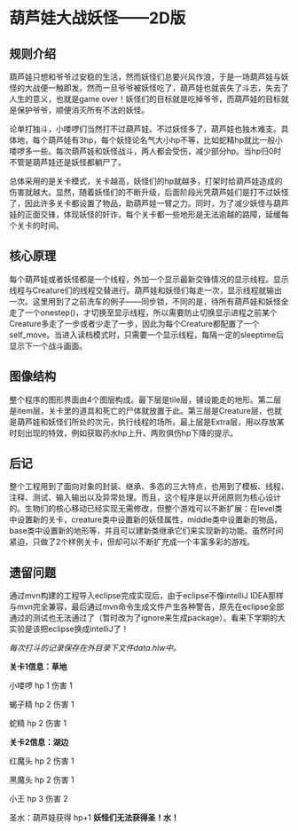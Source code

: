 ﻿葫芦娃大战妖怪——2D版
==
规则介绍
--
葫芦娃只想和爷爷过安稳的生活，然而妖怪们总要兴风作浪，于是一场葫芦娃与妖怪的大战便一触即发。然而一旦爷爷被妖怪吃了，葫芦娃也就丧失了斗志，失去了人生的意义，也就是game over！妖怪们的目标就是吃掉爷爷，而葫芦娃的目标就是保护爷爷，顺便消灭所有不法的妖怪。

论单打独斗，小喽啰们当然打不过葫芦娃。不过妖怪多了，葫芦娃也独木难支。具体地，每个葫芦娃有3hp，每个妖怪论名气大小hp不等，比如蛇精hp就比一般小喽啰多一些。每次葫芦娃和妖怪战斗，两人都会受伤，减少部分hp。当hp归0时不管是葫芦娃还是妖怪都躺尸了。

总体采用的是关卡模式，关卡越高，妖怪们的hp就越多，打架时给葫芦娃造成的伤害就越大。显然，随着妖怪们的不断升级，后面阶段光凭葫芦娃们是打不过妖怪了，因此许多关卡都设置了物品，助葫芦娃一臂之力。同时，为了减少妖怪与葫芦娃的正面交锋，体现妖怪的奸诈，每个关卡都一些地形是无法逾越的路障，延缓每个关卡的时间。

核心原理
--
每个葫芦娃或者妖怪都是一个线程，外加一个显示最新交锋情况的显示线程。显示线程与Creature们的线程交替进行。葫芦娃和妖怪们每走一次，显示线程就输出一次。这里用到了之前洗车的例子——同步锁，不同的是，待所有葫芦娃和妖怪全走了一个onestep()，才切换至显示线程，所以需要防止切换显示进程之前某个Creature多走了一步或者少走了一步，因此为每个Creature都配置了一个self_move。当进入读档模式时，只需要一个显示线程，每隔一定的sleeptime后显示下一个战斗画面。

图像结构
--
整个程序的图形界面由4个图层构成。最下层是tile层，铺设能走的地形。第二层是item层，关卡里的道具和死亡的尸体就放置于此。第三层是Creature层，也就是葫芦娃和妖怪们所处的次元，执行线程的场所。最上层是Extra层，用以存放某时刻出现的特效，例如获取药水hp上升、两败俱伤hp下降的提示。

后记
--
整个工程用到了面向对象的封装、继承、多态的三大特点，也用到了模板、线程、注释、测试、输入输出以及异常处理。而且，这个程序是以开闭原则为核心设计的。生物们的核心移动已经实现无需修改，但整个游戏可以不断扩展：在level类中设置新的关卡，creature类中设置新的妖怪属性，middle类中设置新的物品，base类中设置新的地形等，并且可以建新类继承它们来实现新的功能。虽然时间紧迫，只做了2个样例关卡，但却可以不断扩充成一个丰富多彩的游戏。

遗留问题
--
通过mvn构建的工程导入eclipse完成实现后，由于eclipse不像intelliJ IDEA那样与mvn完全兼容，最后通过mvn命令生成文件产生各种警告，原先在eclipse全部通过的测试也无法通过了（暂时改为了ignore来生成package）。看来下学期的大实验是该把eclipse换成intelliJ了！

*每次打斗的记录保存在外目录下文件data.hlw中。*

**关卡1信息：草地**

小喽啰 hp 1 伤害 1

蝎子精 hp 2 伤害 1

蛇精    hp 2 伤害 1

**关卡2信息：湖边**

红魔头 hp 2 伤害 1

黑魔头 hp 2 伤害 1

小王  hp 3 伤害 2

圣水：葫芦娃获得 hp+1
**妖怪们无法获得圣！水！**
